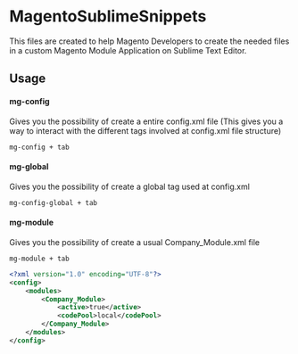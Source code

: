 # MagentoSublimeSnippets

This files are created to help Magento Developers to create the needed files in a custom Magento Module Application on Sublime Text Editor.

## Usage

#### mg-config 

Gives you the possibility of create a entire config.xml file (This gives you a way to interact with the different tags involved at config.xml file structure)

    mg-config + tab

#### mg-global

Gives you the possibility of create a global tag used at config.xml

    mg-config-global + tab

#### mg-module

Gives you the possibility of create a usual Company_Module.xml file

    mg-module + tab

```xml
<?xml version="1.0" encoding="UTF-8"?>
<config>
	<modules>
		<Company_Module>
			<active>true</active>
			<codePool>local</codePool>
		</Company_Module>
	</modules>
</config>
```


